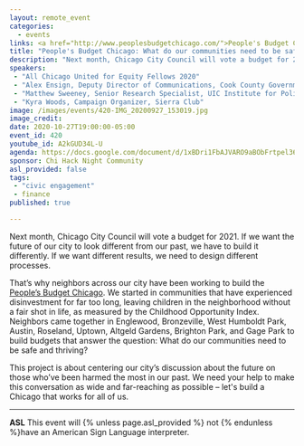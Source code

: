 ```yaml
---
layout: remote_event
categories:
  - events
links: <a href="http://www.peoplesbudgetchicago.com/">People's Budget Chicago</a>
title: "People's Budget Chicago: What do our communities need to be safe and thriving?"
description: "Next month, Chicago City Council will vote a budget for 2021. If we want the future of our city to look different from our past, we have to build it differently. If we want different results, we need to design different processes. That’s why neighbors across our city have been working to build the People’s Budget Chicago."
speakers:
 - "All Chicago United for Equity Fellows 2020"
 - "Alex Ensign, Deputy Director of Communications, Cook County Government"
 - "Matthew Sweeney, Senior Research Specialist, UIC Institute for Policy and Civic Engagement"
 - "Kyra Woods, Campaign Organizer, Sierra Club"
image: /images/events/420-IMG_20200927_153019.jpg
image_credit:
date: 2020-10-27T19:00:00-05:00
event_id: 420
youtube_id: A2kGUD34L-U
agenda: https://docs.google.com/document/d/1xBDri1FbAJVARO9aBObFrtpel365jkLBO_WpASNIxOg/edit?usp=sharing
sponsor: Chi Hack Night Community
asl_provided: false
tags: 
 - "civic engagement"
 - finance
published: true

---
```


Next month, Chicago City Council will vote a budget for 2021. If we want the future of our city to look different from our past, we have to build it differently. If we want different results, we need to design different processes.

That’s why neighbors across our city have been working to build the [People’s Budget Chicago](http://www.peoplesbudgetchicago.com/). We started in communities that have experienced disinvestment for far too long, leaving children in the neighborhood without a fair shot in life, as measured by the Childhood Opportunity Index. Neighbors came together in Englewood, Bronzeville, West Humboldt Park, Austin, Roseland, Uptown, Altgeld Gardens, Brighton Park, and Gage Park to build budgets that answer the question: What do our communities need to be safe and thriving?

This project is about centering our city’s discussion about the future on those who’ve been harmed the most in our past. We need your help to make this conversation as wide and far-reaching as possible – let's build a Chicago that works for all of us.

---

**ASL** This event will {% unless page.asl_provided %} not {% endunless %}have an American Sign Language interpreter.
